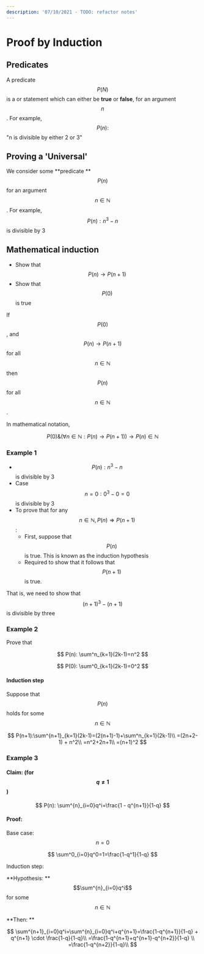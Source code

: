 ```yaml
---
description: '07/10/2021 - TODO: refactor notes'
---
```


# Proof by Induction

## Predicates

A predicate $$P(N)$$is a or statement which can either be **true** or **false**, for an argument $$n$$. For example, $$P(n):$$"n is divisible by either 2 or 3"

## Proving a 'Universal'

We consider some **predicate **$$P(n)$$for an argument $$n \in \mathbb{N}$$. For example, $$P(n): n^3 - n$$is divisible by 3

## Mathematical induction

* Show that $$P(n) \rightarrow P(n+1)$$
* Show that $$P(0)$$is true 

If $$P(0)$$ , and $$P(n) \rightarrow P(n+1)$$for all $$n \in \mathbb{N}$$then $$P(n)$$for all $$n \in \mathbb{N}$$.

In mathematical notation,

$$
P(0) \& (\forall n \in \mathbb{N}: P(n) \rightarrow P(n + 1)) \rightarrow P(n) \in \mathbb{N}
$$

### Example 1

* $$P(n): n^3 - n$$is divisible by 3
* Case $$n = 0: 0^3 - 0 = 0$$is divisible by 3
* To prove that for any $$n \in \mathbb{N}, P(n) \Rightarrow P(n+1)$$:
  * First, suppose that $$P(n)$$is true. This is known as the induction hypothesis 
  * Required to show that it follows that $$P(n+1)$$is true. 

That is, we need to show that $$(n + 1)^3 - (n + 1)$$is divisible by three



### Example 2

Prove that 

$$
P(n): \sum^n_{k=1}(2k-1)=n^2
$$

$$
P(0): \sum^0_{k=1}(2k-1)=0^2
$$

#### Induction step

Suppose that $$P(n)$$holds for some $$n \in \mathbb{N}$$

$$
P(n+1):\sum^{n+1}_{k=1}(2k-1)=(2(n+1)-1)+\sum^n_{k=1}(2k-1)\\
=(2n+2-1) + n^2\\
=n^2+2n+1\\
=(n+1)^2
$$

### Example 3

#### Claim: (for $$q\neq1$$)

$$
P(n): \sum^{n}_{i=0}q^i=\frac{1 - q^{n+1}}{1-q}
$$

#### Proof:

Base case: $$n = 0$$

$$
\sum^0_{i=0}q^0=1=\frac{1-q^1}{1-q}
$$

Induction step: 

**Hypothesis: **$$\sum^{n}_{i=0}q^i$$for some $$n\in \mathbb{N}$$

**Then: **

$$
\sum^{n+1}_{i=0}q^i=\sum^{n}_{i=0}q^i+q^{n+1}=\frac{1-q^{n+1}}{1-q} + q^{n+1} \cdot \frac{1-q}{1-q}\\
=\frac{1-q^{n+1}+q^{n+1}-q^{n+2}}{1-q} \\
=\frac{1-q^{n+2}}{1-q}\\
$$

